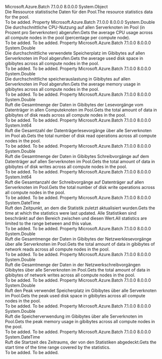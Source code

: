 <Type Name="ResourceStatistics" FullName="Microsoft.Azure.Batch.ResourceStatistics">
  <TypeSignature Language="C#" Value="public class ResourceStatistics" />
  <TypeSignature Language="ILAsm" Value=".class public auto ansi beforefieldinit ResourceStatistics extends System.Object" />
  <TypeSignature Language="DocId" Value="T:Microsoft.Azure.Batch.ResourceStatistics" />
  <TypeSignature Language="VB.NET" Value="Public Class ResourceStatistics" />
  <TypeSignature Language="F#" Value="type ResourceStatistics = class&#xA;    interface IPropertyMetadata&#xA;    interface IModifiable&#xA;    interface IReadOnly" />
  <AssemblyInfo>
    <AssemblyName>Microsoft.Azure.Batch</AssemblyName>
    <AssemblyVersion>7.1.0.0</AssemblyVersion>
    <AssemblyVersion>8.0.0.0</AssemblyVersion>
  </AssemblyInfo>
  <Base>
    <BaseTypeName>System.Object</BaseTypeName>
  </Base>
  <Interfaces />
  <Docs>
    <summary>
            <span data-ttu-id="fb551-101">Die Ressource statistische Daten für den Pool.</span><span class="sxs-lookup"><span data-stu-id="fb551-101">The resource statistics data for the pool.</span></span>
            </summary>
    <remarks>To be added.</remarks>
  </Docs>
  <Members>
    <Member MemberName="AverageCpuPercentage">
      <MemberSignature Language="C#" Value="public double AverageCpuPercentage { get; }" />
      <MemberSignature Language="ILAsm" Value=".property instance float64 AverageCpuPercentage" />
      <MemberSignature Language="DocId" Value="P:Microsoft.Azure.Batch.ResourceStatistics.AverageCpuPercentage" />
      <MemberSignature Language="VB.NET" Value="Public ReadOnly Property AverageCpuPercentage As Double" />
      <MemberSignature Language="F#" Value="member this.AverageCpuPercentage : double" Usage="Microsoft.Azure.Batch.ResourceStatistics.AverageCpuPercentage" />
      <MemberType>Property</MemberType>
      <AssemblyInfo>
        <AssemblyName>Microsoft.Azure.Batch</AssemblyName>
        <AssemblyVersion>7.1.0.0</AssemblyVersion>
        <AssemblyVersion>8.0.0.0</AssemblyVersion>
      </AssemblyInfo>
      <ReturnValue>
        <ReturnType>System.Double</ReturnType>
      </ReturnValue>
      <Docs>
        <summary>
            <span data-ttu-id="fb551-102">Die durchschnittliche CPU-Nutzung auf allen Serverknoten im Pool (in Prozent pro Serverknoten) abgerufen.</span><span class="sxs-lookup"><span data-stu-id="fb551-102">Gets the average CPU usage across all compute nodes in the pool (percentage per compute node).</span></span>
            </summary>
        <value>To be added.</value>
        <remarks>To be added.</remarks>
      </Docs>
    </Member>
    <Member MemberName="AverageDiskGiB">
      <MemberSignature Language="C#" Value="public double AverageDiskGiB { get; }" />
      <MemberSignature Language="ILAsm" Value=".property instance float64 AverageDiskGiB" />
      <MemberSignature Language="DocId" Value="P:Microsoft.Azure.Batch.ResourceStatistics.AverageDiskGiB" />
      <MemberSignature Language="VB.NET" Value="Public ReadOnly Property AverageDiskGiB As Double" />
      <MemberSignature Language="F#" Value="member this.AverageDiskGiB : double" Usage="Microsoft.Azure.Batch.ResourceStatistics.AverageDiskGiB" />
      <MemberType>Property</MemberType>
      <AssemblyInfo>
        <AssemblyName>Microsoft.Azure.Batch</AssemblyName>
        <AssemblyVersion>7.1.0.0</AssemblyVersion>
        <AssemblyVersion>8.0.0.0</AssemblyVersion>
      </AssemblyInfo>
      <ReturnValue>
        <ReturnType>System.Double</ReturnType>
      </ReturnValue>
      <Docs>
        <summary>
            <span data-ttu-id="fb551-103">Die durchschnittliche verwendete Speicherplatz im Gibibytes auf allen Serverknoten im Pool abgerufen.</span><span class="sxs-lookup"><span data-stu-id="fb551-103">Gets the average used disk space in gibibytes across all compute nodes in the pool.</span></span>
            </summary>
        <value>To be added.</value>
        <remarks>To be added.</remarks>
      </Docs>
    </Member>
    <Member MemberName="AverageMemoryGiB">
      <MemberSignature Language="C#" Value="public double AverageMemoryGiB { get; }" />
      <MemberSignature Language="ILAsm" Value=".property instance float64 AverageMemoryGiB" />
      <MemberSignature Language="DocId" Value="P:Microsoft.Azure.Batch.ResourceStatistics.AverageMemoryGiB" />
      <MemberSignature Language="VB.NET" Value="Public ReadOnly Property AverageMemoryGiB As Double" />
      <MemberSignature Language="F#" Value="member this.AverageMemoryGiB : double" Usage="Microsoft.Azure.Batch.ResourceStatistics.AverageMemoryGiB" />
      <MemberType>Property</MemberType>
      <AssemblyInfo>
        <AssemblyName>Microsoft.Azure.Batch</AssemblyName>
        <AssemblyVersion>7.1.0.0</AssemblyVersion>
        <AssemblyVersion>8.0.0.0</AssemblyVersion>
      </AssemblyInfo>
      <ReturnValue>
        <ReturnType>System.Double</ReturnType>
      </ReturnValue>
      <Docs>
        <summary>
            <span data-ttu-id="fb551-104">Die durchschnittliche speicherauslastung in Gibibytes auf allen Serverknoten im Pool abgerufen.</span><span class="sxs-lookup"><span data-stu-id="fb551-104">Gets the average memory usage in gibibytes across all compute nodes in the pool.</span></span>
            </summary>
        <value>To be added.</value>
        <remarks>To be added.</remarks>
      </Docs>
    </Member>
    <Member MemberName="DiskReadGiB">
      <MemberSignature Language="C#" Value="public double DiskReadGiB { get; }" />
      <MemberSignature Language="ILAsm" Value=".property instance float64 DiskReadGiB" />
      <MemberSignature Language="DocId" Value="P:Microsoft.Azure.Batch.ResourceStatistics.DiskReadGiB" />
      <MemberSignature Language="VB.NET" Value="Public ReadOnly Property DiskReadGiB As Double" />
      <MemberSignature Language="F#" Value="member this.DiskReadGiB : double" Usage="Microsoft.Azure.Batch.ResourceStatistics.DiskReadGiB" />
      <MemberType>Property</MemberType>
      <AssemblyInfo>
        <AssemblyName>Microsoft.Azure.Batch</AssemblyName>
        <AssemblyVersion>7.1.0.0</AssemblyVersion>
        <AssemblyVersion>8.0.0.0</AssemblyVersion>
      </AssemblyInfo>
      <ReturnValue>
        <ReturnType>System.Double</ReturnType>
      </ReturnValue>
      <Docs>
        <summary>
            <span data-ttu-id="fb551-105">Ruft die Gesamtmenge der Daten in Gibibytes der Lesevorgänge vom Datenträger in allen Computeknoten im Pool.</span><span class="sxs-lookup"><span data-stu-id="fb551-105">Gets the total amount of data in gibibytes of disk reads across all compute nodes in the pool.</span></span>
            </summary>
        <value>To be added.</value>
        <remarks>To be added.</remarks>
      </Docs>
    </Member>
    <Member MemberName="DiskReadIOps">
      <MemberSignature Language="C#" Value="public long DiskReadIOps { get; }" />
      <MemberSignature Language="ILAsm" Value=".property instance int64 DiskReadIOps" />
      <MemberSignature Language="DocId" Value="P:Microsoft.Azure.Batch.ResourceStatistics.DiskReadIOps" />
      <MemberSignature Language="VB.NET" Value="Public ReadOnly Property DiskReadIOps As Long" />
      <MemberSignature Language="F#" Value="member this.DiskReadIOps : int64" Usage="Microsoft.Azure.Batch.ResourceStatistics.DiskReadIOps" />
      <MemberType>Property</MemberType>
      <AssemblyInfo>
        <AssemblyName>Microsoft.Azure.Batch</AssemblyName>
        <AssemblyVersion>7.1.0.0</AssemblyVersion>
        <AssemblyVersion>8.0.0.0</AssemblyVersion>
      </AssemblyInfo>
      <ReturnValue>
        <ReturnType>System.Int64</ReturnType>
      </ReturnValue>
      <Docs>
        <summary>
            <span data-ttu-id="fb551-106">Ruft die Gesamtzahl der Datenträgerlesevorgänge über alle Serverknoten im Pool ab.</span><span class="sxs-lookup"><span data-stu-id="fb551-106">Gets the total number of disk read operations across all compute nodes in the pool.</span></span>
            </summary>
        <value>To be added.</value>
        <remarks>To be added.</remarks>
      </Docs>
    </Member>
    <Member MemberName="DiskWriteGiB">
      <MemberSignature Language="C#" Value="public double DiskWriteGiB { get; }" />
      <MemberSignature Language="ILAsm" Value=".property instance float64 DiskWriteGiB" />
      <MemberSignature Language="DocId" Value="P:Microsoft.Azure.Batch.ResourceStatistics.DiskWriteGiB" />
      <MemberSignature Language="VB.NET" Value="Public ReadOnly Property DiskWriteGiB As Double" />
      <MemberSignature Language="F#" Value="member this.DiskWriteGiB : double" Usage="Microsoft.Azure.Batch.ResourceStatistics.DiskWriteGiB" />
      <MemberType>Property</MemberType>
      <AssemblyInfo>
        <AssemblyName>Microsoft.Azure.Batch</AssemblyName>
        <AssemblyVersion>7.1.0.0</AssemblyVersion>
        <AssemblyVersion>8.0.0.0</AssemblyVersion>
      </AssemblyInfo>
      <ReturnValue>
        <ReturnType>System.Double</ReturnType>
      </ReturnValue>
      <Docs>
        <summary>
            <span data-ttu-id="fb551-107">Ruft die Gesamtmenge der Daten in Gibibytes Schreibvorgänge auf dem Datenträger auf allen Serverknoten im Pool.</span><span class="sxs-lookup"><span data-stu-id="fb551-107">Gets the total amount of data in gibibytes of disk writes across all compute nodes in the pool.</span></span>
            </summary>
        <value>To be added.</value>
        <remarks>To be added.</remarks>
      </Docs>
    </Member>
    <Member MemberName="DiskWriteIOps">
      <MemberSignature Language="C#" Value="public long DiskWriteIOps { get; }" />
      <MemberSignature Language="ILAsm" Value=".property instance int64 DiskWriteIOps" />
      <MemberSignature Language="DocId" Value="P:Microsoft.Azure.Batch.ResourceStatistics.DiskWriteIOps" />
      <MemberSignature Language="VB.NET" Value="Public ReadOnly Property DiskWriteIOps As Long" />
      <MemberSignature Language="F#" Value="member this.DiskWriteIOps : int64" Usage="Microsoft.Azure.Batch.ResourceStatistics.DiskWriteIOps" />
      <MemberType>Property</MemberType>
      <AssemblyInfo>
        <AssemblyName>Microsoft.Azure.Batch</AssemblyName>
        <AssemblyVersion>7.1.0.0</AssemblyVersion>
        <AssemblyVersion>8.0.0.0</AssemblyVersion>
      </AssemblyInfo>
      <ReturnValue>
        <ReturnType>System.Int64</ReturnType>
      </ReturnValue>
      <Docs>
        <summary>
            <span data-ttu-id="fb551-108">Ruft die Gesamtanzahl der Schreibvorgänge auf Datenträger auf allen Serverknoten im Pool.</span><span class="sxs-lookup"><span data-stu-id="fb551-108">Gets the total number of disk write operations across all compute nodes in the pool.</span></span>
            </summary>
        <value>To be added.</value>
        <remarks>To be added.</remarks>
      </Docs>
    </Member>
    <Member MemberName="LastUpdateTime">
      <MemberSignature Language="C#" Value="public DateTime LastUpdateTime { get; }" />
      <MemberSignature Language="ILAsm" Value=".property instance valuetype System.DateTime LastUpdateTime" />
      <MemberSignature Language="DocId" Value="P:Microsoft.Azure.Batch.ResourceStatistics.LastUpdateTime" />
      <MemberSignature Language="VB.NET" Value="Public ReadOnly Property LastUpdateTime As DateTime" />
      <MemberSignature Language="F#" Value="member this.LastUpdateTime : DateTime" Usage="Microsoft.Azure.Batch.ResourceStatistics.LastUpdateTime" />
      <MemberType>Property</MemberType>
      <AssemblyInfo>
        <AssemblyName>Microsoft.Azure.Batch</AssemblyName>
        <AssemblyVersion>7.1.0.0</AssemblyVersion>
        <AssemblyVersion>8.0.0.0</AssemblyVersion>
      </AssemblyInfo>
      <ReturnValue>
        <ReturnType>System.DateTime</ReturnType>
      </ReturnValue>
      <Docs>
        <summary>
            <span data-ttu-id="fb551-109">Ruft den Zeitpunkt, an dem die Statistik zuletzt aktualisiert wurden.</span><span class="sxs-lookup"><span data-stu-id="fb551-109">Gets the time at which the statistics were last updated.</span></span> <span data-ttu-id="fb551-110">Alle Statistiken sind beschränkt auf den Bereich zwischen <see cref="P:Microsoft.Azure.Batch.ResourceStatistics.StartTime" /> und diesen Wert.</span><span class="sxs-lookup"><span data-stu-id="fb551-110">All statistics are limited to the range between <see cref="P:Microsoft.Azure.Batch.ResourceStatistics.StartTime" /> and this value.</span></span>
            </summary>
        <value>To be added.</value>
        <remarks>To be added.</remarks>
      </Docs>
    </Member>
    <Member MemberName="NetworkReadGiB">
      <MemberSignature Language="C#" Value="public double NetworkReadGiB { get; }" />
      <MemberSignature Language="ILAsm" Value=".property instance float64 NetworkReadGiB" />
      <MemberSignature Language="DocId" Value="P:Microsoft.Azure.Batch.ResourceStatistics.NetworkReadGiB" />
      <MemberSignature Language="VB.NET" Value="Public ReadOnly Property NetworkReadGiB As Double" />
      <MemberSignature Language="F#" Value="member this.NetworkReadGiB : double" Usage="Microsoft.Azure.Batch.ResourceStatistics.NetworkReadGiB" />
      <MemberType>Property</MemberType>
      <AssemblyInfo>
        <AssemblyName>Microsoft.Azure.Batch</AssemblyName>
        <AssemblyVersion>7.1.0.0</AssemblyVersion>
        <AssemblyVersion>8.0.0.0</AssemblyVersion>
      </AssemblyInfo>
      <ReturnValue>
        <ReturnType>System.Double</ReturnType>
      </ReturnValue>
      <Docs>
        <summary>
            <span data-ttu-id="fb551-111">Ruft die Gesamtmenge der Daten in Gibibytes der Netzwerklesevorgänge über alle Serverknoten im Pool.</span><span class="sxs-lookup"><span data-stu-id="fb551-111">Gets the total amount of data in gibibytes of network reads across all compute nodes in the pool.</span></span>
            </summary>
        <value>To be added.</value>
        <remarks>To be added.</remarks>
      </Docs>
    </Member>
    <Member MemberName="NetworkWriteGiB">
      <MemberSignature Language="C#" Value="public double NetworkWriteGiB { get; }" />
      <MemberSignature Language="ILAsm" Value=".property instance float64 NetworkWriteGiB" />
      <MemberSignature Language="DocId" Value="P:Microsoft.Azure.Batch.ResourceStatistics.NetworkWriteGiB" />
      <MemberSignature Language="VB.NET" Value="Public ReadOnly Property NetworkWriteGiB As Double" />
      <MemberSignature Language="F#" Value="member this.NetworkWriteGiB : double" Usage="Microsoft.Azure.Batch.ResourceStatistics.NetworkWriteGiB" />
      <MemberType>Property</MemberType>
      <AssemblyInfo>
        <AssemblyName>Microsoft.Azure.Batch</AssemblyName>
        <AssemblyVersion>7.1.0.0</AssemblyVersion>
        <AssemblyVersion>8.0.0.0</AssemblyVersion>
      </AssemblyInfo>
      <ReturnValue>
        <ReturnType>System.Double</ReturnType>
      </ReturnValue>
      <Docs>
        <summary>
            <span data-ttu-id="fb551-112">Ruft die Gesamtmenge der Daten in der Netzwerkschreibvorgängen Gibibytes über alle Serverknoten im Pool.</span><span class="sxs-lookup"><span data-stu-id="fb551-112">Gets the total amount of data in gibibytes of network writes across all compute nodes in the pool.</span></span>
            </summary>
        <value>To be added.</value>
        <remarks>To be added.</remarks>
      </Docs>
    </Member>
    <Member MemberName="PeakDiskGiB">
      <MemberSignature Language="C#" Value="public double PeakDiskGiB { get; }" />
      <MemberSignature Language="ILAsm" Value=".property instance float64 PeakDiskGiB" />
      <MemberSignature Language="DocId" Value="P:Microsoft.Azure.Batch.ResourceStatistics.PeakDiskGiB" />
      <MemberSignature Language="VB.NET" Value="Public ReadOnly Property PeakDiskGiB As Double" />
      <MemberSignature Language="F#" Value="member this.PeakDiskGiB : double" Usage="Microsoft.Azure.Batch.ResourceStatistics.PeakDiskGiB" />
      <MemberType>Property</MemberType>
      <AssemblyInfo>
        <AssemblyName>Microsoft.Azure.Batch</AssemblyName>
        <AssemblyVersion>7.1.0.0</AssemblyVersion>
        <AssemblyVersion>8.0.0.0</AssemblyVersion>
      </AssemblyInfo>
      <ReturnValue>
        <ReturnType>System.Double</ReturnType>
      </ReturnValue>
      <Docs>
        <summary>
            <span data-ttu-id="fb551-113">Ruft den Peak verwendet Speicherplatz im Gibibytes über alle Serverknoten im Pool.</span><span class="sxs-lookup"><span data-stu-id="fb551-113">Gets the peak used disk space in gibibytes across all compute nodes in the pool.</span></span>
            </summary>
        <value>To be added.</value>
        <remarks>To be added.</remarks>
      </Docs>
    </Member>
    <Member MemberName="PeakMemoryGiB">
      <MemberSignature Language="C#" Value="public double PeakMemoryGiB { get; }" />
      <MemberSignature Language="ILAsm" Value=".property instance float64 PeakMemoryGiB" />
      <MemberSignature Language="DocId" Value="P:Microsoft.Azure.Batch.ResourceStatistics.PeakMemoryGiB" />
      <MemberSignature Language="VB.NET" Value="Public ReadOnly Property PeakMemoryGiB As Double" />
      <MemberSignature Language="F#" Value="member this.PeakMemoryGiB : double" Usage="Microsoft.Azure.Batch.ResourceStatistics.PeakMemoryGiB" />
      <MemberType>Property</MemberType>
      <AssemblyInfo>
        <AssemblyName>Microsoft.Azure.Batch</AssemblyName>
        <AssemblyVersion>7.1.0.0</AssemblyVersion>
        <AssemblyVersion>8.0.0.0</AssemblyVersion>
      </AssemblyInfo>
      <ReturnValue>
        <ReturnType>System.Double</ReturnType>
      </ReturnValue>
      <Docs>
        <summary>
            <span data-ttu-id="fb551-114">Ruft die Speicherverwendung im Gibibytes über alle Serverknoten im Pool.</span><span class="sxs-lookup"><span data-stu-id="fb551-114">Gets the peak memory usage in gibibytes across all compute nodes in the pool.</span></span>
            </summary>
        <value>To be added.</value>
        <remarks>To be added.</remarks>
      </Docs>
    </Member>
    <Member MemberName="StartTime">
      <MemberSignature Language="C#" Value="public DateTime StartTime { get; }" />
      <MemberSignature Language="ILAsm" Value=".property instance valuetype System.DateTime StartTime" />
      <MemberSignature Language="DocId" Value="P:Microsoft.Azure.Batch.ResourceStatistics.StartTime" />
      <MemberSignature Language="VB.NET" Value="Public ReadOnly Property StartTime As DateTime" />
      <MemberSignature Language="F#" Value="member this.StartTime : DateTime" Usage="Microsoft.Azure.Batch.ResourceStatistics.StartTime" />
      <MemberType>Property</MemberType>
      <AssemblyInfo>
        <AssemblyName>Microsoft.Azure.Batch</AssemblyName>
        <AssemblyVersion>7.1.0.0</AssemblyVersion>
        <AssemblyVersion>8.0.0.0</AssemblyVersion>
      </AssemblyInfo>
      <ReturnValue>
        <ReturnType>System.DateTime</ReturnType>
      </ReturnValue>
      <Docs>
        <summary>
            <span data-ttu-id="fb551-115">Ruft die Startzeit des Zeitraums, der von den Statistiken abgedeckt.</span><span class="sxs-lookup"><span data-stu-id="fb551-115">Gets the start time of the time range covered by the statistics.</span></span>
            </summary>
        <value>To be added.</value>
        <remarks>To be added.</remarks>
      </Docs>
    </Member>
  </Members>
</Type>
